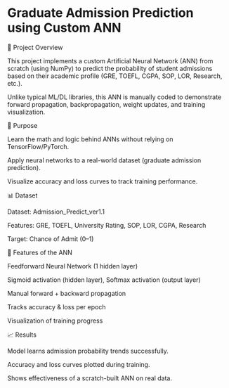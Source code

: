 # Graduate Admission Prediction using Custom ANN

📌 Project Overview

This project implements a custom Artificial Neural Network (ANN) from scratch (using NumPy) to predict the probability of student admissions based on their academic profile (GRE, TOEFL, CGPA, SOP, LOR, Research, etc.).

Unlike typical ML/DL libraries, this ANN is manually coded to demonstrate forward propagation, backpropagation, weight updates, and training visualization.

🚀 Purpose

Learn the math and logic behind ANNs without relying on TensorFlow/PyTorch.

Apply neural networks to a real-world dataset (graduate admission prediction).

Visualize accuracy and loss curves to track training performance.

📊 Dataset

Dataset: Admission_Predict_ver1.1

Features: GRE, TOEFL, University Rating, SOP, LOR, CGPA, Research

Target: Chance of Admit (0–1)

🔑 Features of the ANN

Feedforward Neural Network (1 hidden layer)

Sigmoid activation (hidden layer), Softmax activation (output layer)

Manual forward + backward propagation

Tracks accuracy & loss per epoch

Visualization of training progress

📈 Results

Model learns admission probability trends successfully.

Accuracy and loss curves plotted during training.

Shows effectiveness of a scratch-built ANN on real data.
